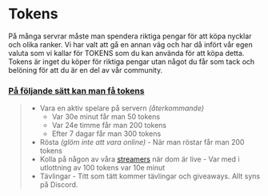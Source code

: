 # Tokens
På många servrar måste man spendera riktiga pengar för att köpa nycklar och olika ranker. 
Vi har valt att gå en annan väg och har då infört vår egen valuta som vi kallar för TOKENS som du kan använda för att köpa detta.
Tokens är inget du köper för riktiga pengar utan något du får som tack och belöning för att du är en del av vår community.
   
### <ins>På följande sätt kan man få tokens</ins>
>- Vara en aktiv spelare på servern *(återkommande)*
>	- Var 30e minut får man 50 tokens
>	- Var 24e timme får man 200 tokens
>	- Efter 7 dagar får man 300 tokens
>- Rösta *(glöm inte att vara online)*
	- När man röstar får man 200 tokens
>- Kolla på någon av våra [streamers](https://ekstammen.nu/streamers.html) när dom är live
	- Var med i utlottning av 100 tokens var 10e minut
>- Tävlingar
 	- Titt som tätt kommer tävlingar och giveaways. Allt syns på Discord.
